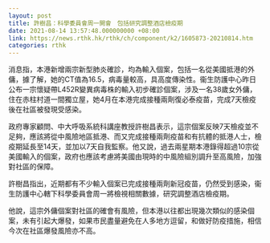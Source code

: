 ```yaml
---
layout: post
title: 許樹昌：科學委員會周一開會　包括研究調整酒店檢疫期
date: 2021-08-14 13:57:48.000000000 +08:00
link: https://news.rthk.hk/rthk/ch/component/k2/1605873-20210814.htm
categories: rthk
---
```


消息指，本港新增兩宗新型肺炎確診，均為輸入個案，包括一名從美國抵港的外傭，據了解，她的CT值為16.5，病毒量較高，具高度傳染性。衞生防護中心昨日公布一宗懷疑帶L452R變異病毒株的輸入初步確診個案，涉及一名38歲女外傭，住在赤柱村道一間獨立屋，她4月在本港完成接種兩劑復必泰疫苗，完成7天檢疫後在社區被發現受感染。

政府專家顧問、中大呼吸系統科講座教授許樹昌表示，這宗個案反映7天檢疫並不足夠，應該將從中風險地區抵港、而又完成接種兩劑疫苗和有抗體的抵港人士，檢疫期延長至14天，並加以7天自我監察。他又說，過去兩星期本港錄得超過10宗從美國輸入的個案，政府也應該考慮將美國由現時的中風險組別調升至高風險，加強對社區的保障。

許樹昌指出，近期都有不少輸入個案已完成接種兩劑新冠疫苗，仍然受到感染，衞生防護中心轄下科學委員會周一將檢視相關數據，研究調整酒店檢疫期。

他說，這宗外傭個案對社區的確會有風險，但本港以往都出現幾次類似的感染個案，未有引起大爆發，如果市民盡量避免在人多地方逗留，和做好防疫措施，相信今次在社區爆發風險亦不高。
